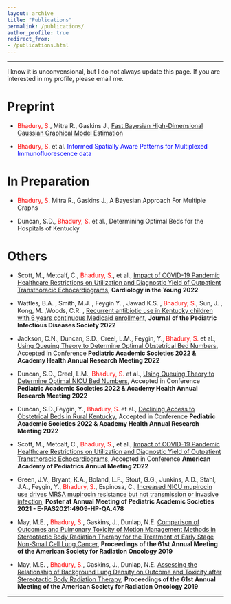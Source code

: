 ```yaml
---
layout: archive
title: "Publications"
permalink: /publications/
author_profile: true
redirect_from: 
- /publications.html
---
```


--- 

I know it is unconvensional, but I do not always update this page. If you are interested in my profile, please email me. 

# Preprint

* <span style="text-align: justify"> <span style ="color:red">Bhadury, S.</span>, Mitra R., Gaskins J., <span style ="color:blue"> [Fast Bayesian High-Dimensional Gaussian Graphical Model Estimation](https://arxiv.org/abs/2308.02713) </span>

* <span style="text-align: justify"> <span style ="color:red">Bhadury, S.</span> et al. <span style ="color:blue"> Informed Spatially Aware Patterns for Multiplexed Immunofluorescence data  </span>


# In Preparation

* <span style="text-align: justify"> <span style ="color:red">Bhadury, S.</span>  Mitra R., Gaskins J., A Bayesian Approach For Multiple Graphs </span>

* <span style="text-align: justify"> Duncan, S.D., <span style ="color:red">Bhadury, S.</span> et al., Determining Optimal Beds for the Hospitals of Kentucky </span>


# Others 

* <span style="text-align: justify"> Scott, M., Metcalf, C., <span style ="color:red">Bhadury, S.</span>, et al., <span style ="color:blue"> [Impact of COVID-19 Pandemic Healthcare Restrictions on Utilization and Diagnostic Yield of Outpatient Transthoracic Echocardiograms](https://doi.org/10.1017/S1047951122003535)</span>,  **Cardiology in the Young 2022** </span>

* <span style="text-align: justify"> Wattles, B.A. , Smith, M.J. , Feygin Y. , Jawad K.S. , <span style ="color:red">Bhadury, S.</span>, Sun, J. , Kong, M. ,Woods, C.R. , <span style ="color:blue">[Recurrent antibiotic use in Kentucky children with 6 years continuous Medicaid enrollment](https://doi.org/10.1093/jpids/piac079)</span>, **Journal of the Pediatric Infectious Diseases Society 2022** </span> 

* <span style="text-align: justify"> Jackson, C.N., Duncan, S.D., Creel, L.M., Feygin, Y., <span style ="color:red">Bhadury, S.</span> et al., <span style ="color:blue"> [Using Queuing Theory to Determine Optimal Obstetrical Bed Numbers](https://academyhealth.confex.com/academyhealth/2022arm/meetingapp.cgi/Paper/53422)</span>, Accepted in Conference **Pediatric Academic Societies 2022 & Academy Health Annual Research Meeting 2022** </span>

*  <span style="text-align: justify"> Duncan, S.D., Creel, L.M., <span style ="color:red">Bhadury, S.</span> et al., <span style ="color:blue"> [Using Queuing Theory to Determine Optimal NICU Bed Numbers](https://academyhealth.confex.com/academyhealth/2022arm/meetingapp.cgi/Paper/53170)</span>, Accepted in Conference **Pediatric Academic Societies 2022 & Academy Health Annual Research Meeting 2022** </span>
  
* <span style="text-align: justify"> Duncan, S.D.,Feygin, Y., <span style ="color:red">Bhadury, S.</span> et al.,  <span style ="color:blue"> [Declining Access to Obstetrical Beds in Rural Kentucky](https://academyhealth.confex.com/academyhealth/2022arm/meetingapp.cgi/Paper/53463)</span>, Accepted in Conference **Pediatric Academic Societies 2022 & Academy Health Annual Research Meeting 2022** </span>

* <span style="text-align: justify"> Scott, M., Metcalf, C., <span style ="color:red">Bhadury, S.</span>, et al., <span style ="color:blue"> [Impact of COVID-19 Pandemic Healthcare Restrictions on Utilization and Diagnostic Yield of Outpatient Transthoracic Echocardiograms](https://publications.aap.org/pediatrics/article/149/1/338/185976)</span>, Accepted in Conference **American Academy of Pediatrics Annual Meeting 2022** </span>

*  <span style="text-align: justify"> Green, J.V., Bryant, K.A., Boland, L.F., Stout, G.G., Junkins, A.D., Stahl, J.A., Feygin, Y., <span style ="color:red">Bhadury, S.</span>, Espinosa, C.,  <span style ="color:blue"> [Increased NICU mupirocin use drives MRSA mupirocin resistance but not transmission or invasive infection](https://virtual2021.pas-meeting.org/fsPopup.asp?efp=WldIRlFRV1gxNDAzOA&PosterID=365942&rnd=0.5142702&mode=posterinfo)</span>, **Poster at Annual Meeting of Pediatric Academic Societies 2021 - E-PAS2021:4909-HP-QA.478** </span>

* <span style="text-align: justify"> May, M.E. , <span style ="color:red">Bhadury, S.</span>, Gaskins, J., Dunlap, N.E. <span style ="color:blue"> [Comparison of Outcomes and Pulmonary Toxicity of Motion Management Methods in Stereotactic Body Radiation Therapy for the Treatment of Early Stage Non-Small Cell Lung Cancer](https://www.sciencedirect.com/science/article/pii/S0360301619321960)</span>, **Proceedings of the 61st Annual Meeting of the American Society for Radiation Oncology 2019** </span>

* <span style="text-align: justify">  May, M.E. , <span style ="color:red">Bhadury, S.</span>, Gaskins, J., Dunlap, N.E. <span style ="color:blue"> [Assessing the Relationship of Background Lung Density on Outcome and Toxicity after Stereotactic Body Radiation Therapy](https://www.sciencedirect.com/science/article/pii/S0360301619300768)</span>, **Proceedings of the 61st Annual Meeting of the American Society for Radiation Oncology 2019** </span>



<!---# Thesis

* <span style="text-align: justify"> <span style ="color:red">Bhadury, Sagnik K.</span> <span style ="color:blue"> [Bayesian Methods for Graphical Models with Neighborhood Selection](https://ir.library.louisville.edu/etd/4001/)</span>, PhD Dissertation Thesis Advisors: **Gaskins, Jeremy T. and Mitra, Ritendranath** </span>
--->

---

